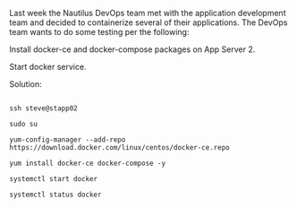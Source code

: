 Last week the Nautilus DevOps team met with the application development team and decided to containerize several of their applications. The DevOps team wants to do some testing per the following:

Install docker-ce and docker-compose packages on App Server 2.

Start docker service.

Solution:

```

ssh steve@stapp02

sudo su

yum-config-manager --add-repo https://download.docker.com/linux/centos/docker-ce.repo

yum install docker-ce docker-compose -y

systemctl start docker

systemctl status docker

```